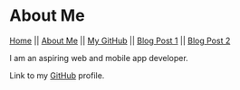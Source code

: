 # About Me 

[Home](README.md) || [About Me](About-Me.md) || [My GitHub](https://github.com/leahgrace555) || [Blog Post 1](blogpost1.md) || [Blog Post 2](blogpost2.md)

I am an aspiring web and mobile app developer. 

Link to my [GitHub](https://github.com/leahgrace555) profile.
